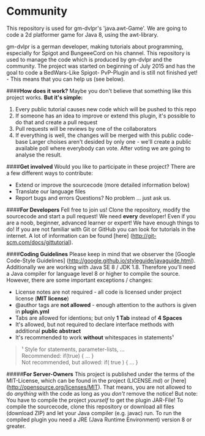 # Community
This repository is used for gm-dvlpr's 'java.awt-Game'. 
We are going to code a 2d platformer game for Java 8, using the awt-library.

gm-dvlpr is a german developer, making tutorials about programming, especially for Spigot and
BungeeeCord on his channel.
This repository is used to manage the code which is produced by gm-dvlpr and the community.
The project was started on beginning of July 2015 and has the goal to code a BedWars-Like Spigot-
PvP-Plugin and is still not finished yet! - This means that you can help us (see below).


####__How does it work?__
Maybe you don't believe that something like this project works. __But it's simple:__
1. Every public tutorial causes new code which will be pushed to this repo
2. If someone has an idea to improve or extend this plugin, it's possible to do that and create a pull
   request
3. Pull requests will be reviews by one of the collaborators
4. If everything is well, the changes will be merged with this public code-base
Larger choises aren't desided by only one - we'll create a public available poll where everybody can
vote. After voting we are going to analyse the result.


####__Get involved__
Would you like to participate in these project?
There are a few different ways to contribute:
* Extend or improve the sourcecode (more detailed information below)
* Translate our language files
* Report bugs and errors
Questions? No problem ... just ask us.


####__For Developers__
Fell free to join us! Clone the repository, modify the sourcecode and start a pull request!
We need __every__ developer! Even if you are a noob, beginner, advanced learner or expert! We have
enough things to do!
If you are not familiar with Git or GitHub you can look for tutorials in the internet. A lot of information
can be found [here] (http://git-scm.com/docs/gittutorial).


####__Coding Guidelines__
Please keep in mind that we observer the [Google Code-Style Guidelines] (http://google.github.io/styleguide/javaguide.html). Additionally we are working with Java SE 8 / JDK 1.8. Therefore you'll need a Java compiler for language level 8 or higher to
compile the source. However, there are some important exceptions / changes:
* License notes are not required - all code is licensed under project license (__MIT license__)
* @author tags are __not allowed__ - enough attention to the authors is given in __plugin.yml__
* Tabs are allowed for identions; but only __1 Tab__ instead of __4 Spaces__
* It's allowed, but not required to declare interface methods with additional __public abstract__
* It's recommended to work __without__ whitespaces in statements¹

> ¹ Style for statements, parameter-lists, ...  
> Recommended: if(true) { ... }  
> Not recommended, but allowed: if( true ) { ... } 


#####__For Server-Owners__
This project is published under the terms of the MIT-License, which can be found in the project
(LICENSE.md) or [here] (http://opensource.org/licenses/MIT).
That means, you are not allowed to do _anything_ with the code as long as you _don't_ remove the notice!
But note: You have to compile the project _yourself_ to get the plugin JAR-File!
To compile the sourcecode, clone this repository or download all files (download ZIP) and let your Java
compiler (e.g. javac) run. To run the compiled plugin you need a JRE (Java Runtime Environment)
version 8 or greater.
